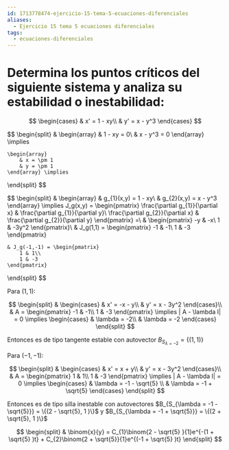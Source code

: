 ```yaml
---
id: 1713778474-ejercicio-15-tema-5-ecuaciones-diferenciales
aliases:
  - Ejercicio 15 tema 5 ecuaciones diferenciales
tags:
  - ecuaciones-diferenciales
---
```


# Determina los puntos críticos del siguiente sistema y analiza su estabilidad o inestabilidad:

$$
\begin{cases}
    & x' = 1 - xy\\
    & y' = x - y^3 
\end{cases}
$$

$$
\begin{split}
    & \begin{array}
        & 1 - xy = 0\\
        & x - y^3 = 0
    \end{array} \implies

    \begin{array}
        & x = \pm 1
        & y = \pm 1
    \end{array} \implies
\end{split}
$$

$$
\begin{split}
    & \begin{array}
        & g_{1}(x,y) = 1 - xy\\
        & g_{2}(x,y) = x - y^3
    \end{array} \implies
    J_g(x,y) = \begin{pmatrix} 
        \frac{\partial g_{1}}{\partial x} & \frac{\partial g_{1}}{\partial y}\\
        \frac{\partial g_{2}}{\partial x} & \frac{\partial g_{2}}{\partial y}
    \end{pmatrix} =\\
    & \begin{pmatrix}
        -y & -x\\
        1 & -3y^2
    \end{pmatrix}\\
    & J_g(1,1) = \begin{pmatrix}
        -1 & -1\\
        1 & -3
    \end{pmatrix}

    & J_g(-1,-1) = \begin{pmatrix}
        1 & 1\\
        1 & -3
    \end{pmatrix}
\end{split}
$$

Para $(1,1)$:

$$
\begin{split}
    & \begin{cases}
        & x' = -x - y\\
        & y' = x - 3y^2
    \end{cases}\\
    & A = \begin{pmatrix}
        -1 & -1\\
        1 & -3
    \end{pmatrix} \implies | A - \lambda I| = 0 \implies \begin{cases}
        & \lambda  = -2\\
        & \lambda = -2
    \end{cases}
\end{split}
$$

Entonces es de tipo tangente estable con autovector $B_{S_{\lambda = -2}} = \{(1,1)\}$

Para $(-1,-1)$:

$$
\begin{split}
    & \begin{cases}
        & x' = x + y\\
        & y' = x - 3y^2
    \end{cases}\\
    & A = \begin{pmatrix}
        1 & 1\\
        1 & -3
    \end{pmatrix} \implies | A - \lambda I| = 0 \implies \begin{cases}
    & \lambda  = -1 - \sqrt{5}  \\
    & \lambda = -1 + \sqrt{5}
    \end{cases}
\end{split}
$$

Entonces es de tipo silla inestable con autovectores $B_{S_{\lambda = -1 - \sqrt{5}}} = \{(2 - \sqrt{5}, 1 )\}$ y $B_{S_{\lambda = -1 + \sqrt{5}}} = \{(2 + \sqrt{5}, 1 )\}$

$$
\begin{split}
    & \binom{x}{y} = C_{1}\binom{2 - \sqrt{5} }{1}e^{-(1 + \sqrt{5} )t} + C_{2}\binom{2 + \sqrt{5}}{1}e^{(-1 + \sqrt{5} )t}
\end{split}
$$


